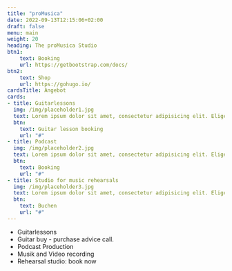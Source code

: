 ```yaml
---
title: "proMusica"
date: 2022-09-13T12:15:06+02:00
draft: false
menu: main
weight: 20
heading: The proMusica Studio
btn1: 
    text: Booking
    url: https://getbootstrap.com/docs/
btn2: 
    text: Shop
    url: https://gohugo.io/
cardsTitle: Angebot
cards:
- title: Guitarlessons
  img: /img/placeholder1.jpg
  text: Lorem ipsum dolor sit amet, consectetur adipisicing elit. Eligendi voluptates tenetur cumque. Sequi soluta iste aspernatur nihil
  btn:
    text: Guitar lesson booking
    url: "#"
- title: Podcast
  img: /img/placeholder2.jpg
  text: Lorem ipsum dolor sit amet, consectetur adipisicing elit. Eligendi voluptates tenetur cumque. Sequi soluta iste aspernatur nihil
  btn:
    text: Booking
    url: "#"
- title: Studio for music rehearsals
  img: /img/placeholder3.jpg
  text: Lorem ipsum dolor sit amet, consectetur adipisicing elit. Eligendi voluptates tenetur cumque. Sequi soluta iste aspernatur nihil
  btn:
    text: Buchen
    url: "#"
---
```


- Guitarlessons
- Guitar buy - purchase advice call.
- Podcast Production 
- Musik and Video recording
- Rehearsal studio: book now
